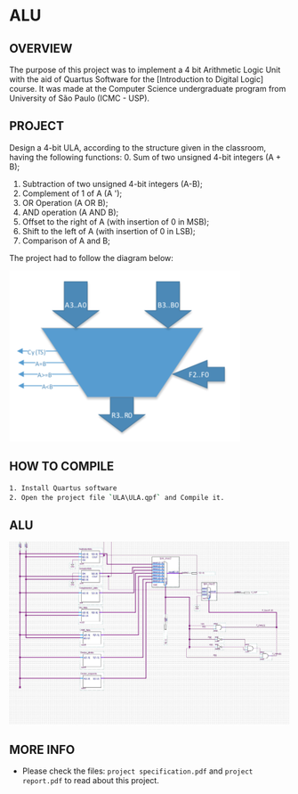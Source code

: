 # ALU

OVERVIEW
--------------------------------------------------
The purpose of this project was to implement a 4 bit Arithmetic Logic Unit with the aid of Quartus Software for the [Introduction to Digital Logic] course. It was made at the Computer Science undergraduate program from University of São Paulo (ICMC - USP).

PROJECT
--------------------------------------------------
Design a 4-bit ULA, according to the structure given in the classroom, having the following functions:
0. Sum of two unsigned 4-bit integers (A + B);
1. Subtraction of two unsigned 4-bit integers (A-B);
2. Complement of 1 of A (A ');
3. OR Operation (A OR B);
4. AND operation (A AND B);
5. Offset to the right of A (with insertion of 0 in MSB);
6. Shift to the left of A (with insertion of 0 in LSB);
7. Comparison of A and B;

The project had to follow the diagram below:

![Screenshot 1](img/img1.png)

HOW TO COMPILE
--------------------------------------------------
```bash
1. Install Quartus software 
2. Open the project file `ULA\ULA.qpf` and Compile it.
```

ALU
--------------------------------------------------
![Screenshot 2](img/img2.jpg)


MORE INFO
--------------------------------------------------
* Please check the files: `project specification.pdf` and `project report.pdf` to read about this project.
